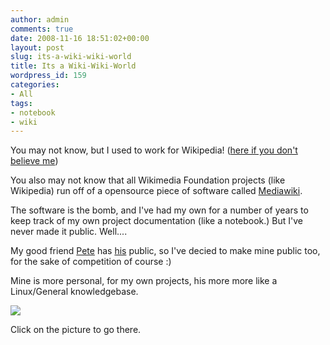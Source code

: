 ```yaml
---
author: admin
comments: true
date: 2008-11-16 18:51:02+00:00
layout: post
slug: its-a-wiki-wiki-world
title: Its a Wiki-Wiki-World
wordpress_id: 159
categories:
- All
tags:
- notebook
- wiki
---
```


You may not know, but I used to work for Wikipedia! ([here if you don't believe me](http://wikimediafoundation.org/w/index.php?title=Staff&direction=next&oldid=19464))

You also may not know that all Wikimedia Foundation projects (like Wikipedia) run off of a opensource piece of software called [Mediawiki](http://www.mediawiki.org/wiki/MediaWiki).

The software is the bomb, and I've had my own for a number of years to keep track of my own project documentation (like a notebook.) But I've never made it public. Well....

My good friend [Pete](http://www.timelordz.com/blog/) has [his](http://www.timelordz.com/wiki/) public, so I've decied to make mine public too, for the sake of competition of course :)

Mine is more personal, for my own projects, his more more like a Linux/General knowledgebase.

[![](/uploads/screenshot-main-page-xkylecom-notebook-mozilla-firefox.png)](http://wiki.xkyle.com)

Click on the picture to go there.
